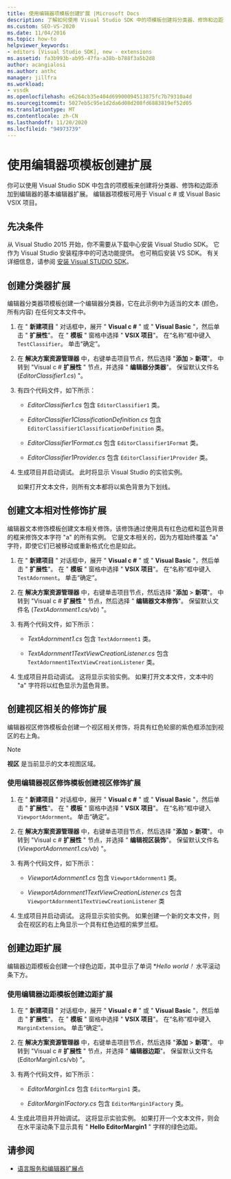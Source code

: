 ```yaml
---
title: 使用编辑器项模板创建扩展 |Microsoft Docs
description: 了解如何使用 Visual Studio SDK 中的项模板创建将分类器、修饰和边距添加到编辑器的基本编辑器扩展。
ms.custom: SEO-VS-2020
ms.date: 11/04/2016
ms.topic: how-to
helpviewer_keywords:
- editors [Visual Studio SDK], new - extensions
ms.assetid: fa3b993b-ab95-47fa-a38b-b788f3a5b2d8
author: acangialosi
ms.author: anthc
manager: jillfra
ms.workload:
- vssdk
ms.openlocfilehash: e6264cb35e404d69900094513875fc7b79310a4d
ms.sourcegitcommit: 5027eb5c95e1d2da6d08d208fd6883819ef52d05
ms.translationtype: MT
ms.contentlocale: zh-CN
ms.lasthandoff: 11/20/2020
ms.locfileid: "94973739"
---
```

# <a name="create-an-extension-with-an-editor-item-template"></a>使用编辑器项模板创建扩展
你可以使用 Visual Studio SDK 中包含的项模板来创建将分类器、修饰和边距添加到编辑器的基本编辑器扩展。 编辑器项模板可用于 Visual c # 或 Visual Basic VSIX 项目。

## <a name="prerequisites"></a>先决条件
 从 Visual Studio 2015 开始，你不需要从下载中心安装 Visual Studio SDK。 它作为 Visual Studio 安装程序中的可选功能提供。 也可稍后安装 VS SDK。 有关详细信息，请参阅 [安装 Visual STUDIO SDK](../extensibility/installing-the-visual-studio-sdk.md)。

## <a name="create-a-classifier-extension"></a>创建分类器扩展
 编辑器分类器项模板创建一个编辑器分类器，它在此示例中为适当的文本 (颜色，所有内容) 在任何文本文件中。

1. 在 " **新建项目** " 对话框中，展开 " **Visual c #** " 或 " **Visual Basic** "，然后单击 " **扩展性**"。 在 " **模板** " 窗格中选择 " **VSIX 项目**"。 在“名称”框中键入 `TestClassifier`。 单击“确定”。

2. 在 **解决方案资源管理器** 中，右键单击项目节点，然后选择 "**添加**  >  **新项**"。 中转到 "Visual c # **扩展性** " 节点，并选择 " **编辑器分类器**"。 保留默认文件名 (*EditorClassifier1.cs*) "。

3. 有四个代码文件，如下所示：

    - *EditorClassifier1.cs* 包含 `EditorClassifier1` 类。

    - *EditorClassifier1ClassificationDefinition.cs* 包含 `EditorClassifier1ClassificationDefinition` 类。

    - *EditorClassifier1Format.cs* 包含 `EditorClassifier1Format`  类。

    - *EditorClassifier1Provider.cs* 包含 `EditorClassifier1Provider` 类。

4. 生成项目并启动调试。 此时将显示 Visual Studio 的实验实例。

     如果打开文本文件，则所有文本都将以紫色背景为下划线。

## <a name="create-a-text-relative-adornment-extension"></a>创建文本相对性修饰扩展
 编辑器文本修饰模板创建文本相关修饰，该修饰通过使用具有红色边框和蓝色背景的框来修饰文本字符 "a" 的所有实例。 它是文本相关的，因为方框始终覆盖 "a" 字符，即使它们已被移动或重新格式化也是如此。

1. 在 " **新建项目** " 对话框中，展开 " **Visual c #** " 或 " **Visual Basic** "，然后单击 " **扩展性**"。 在 " **模板** " 窗格中选择 " **VSIX 项目**"。 在“名称”框中键入 `TestAdornment`。 单击“确定”。

2. 在 **解决方案资源管理器** 中，右键单击项目节点，然后选择 "**添加**  >  **新项**"。 中转到 "Visual c # **扩展性** " 节点，然后选择 " **编辑器文本修饰**"。 保留默认文件名 (*TextAdornment1.cs/vb*) "。

3. 有两个代码文件，如下所示：

    - *TextAdornment1.cs* 包含 `TextAdornment1` 类。

    - *TextAdornment1TextViewCreationListener.cs* 包含 `TextAdornment1TextViewCreationListener` 类。

4. 生成项目并启动调试。 这将显示实验实例。 如果打开文本文件，文本中的 "a" 字符将以红色显示为蓝色背景。

## <a name="create-a-viewport-relative-adornment-extension"></a>创建视区相关的修饰扩展
 编辑器视区修饰模板会创建一个视区相关修饰，将具有红色轮廓的紫色框添加到视区的右上角。

> [!NOTE]
> **视区** 是当前显示的文本视图区域。

### <a name="to-create-a-viewport-adornment-extension-by-using-the-editor-viewport-adornment-template"></a>使用编辑器视区修饰模板创建视区修饰扩展

1. 在 " **新建项目** " 对话框中，展开 " **Visual c #** " 或 " **Visual Basic** "，然后单击 " **扩展性**"。 在 " **模板** " 窗格中选择 " **VSIX 项目**"。 在“名称”框中键入 `ViewportAdornment`。 单击“确定”。

2. 在 **解决方案资源管理器** 中，右键单击项目节点，然后选择 "**添加**  >  **新项**"。 中转到 "Visual c # **扩展性** " 节点，并选择 " **编辑视区装饰**"。 保留默认文件名 (*ViewportAdornment1.cs/vb*) "。

3. 有两个代码文件，如下所示：

    - *ViewportAdornment1.cs* 包含 `ViewportAdornment1` 类。

    - *ViewportAdornment1TextViewCreationListener.cs* 包含 `ViewportAdornment1TextViewCreationListener` 类

4. 生成项目并启动调试。 这将显示实验实例。 如果创建一个新的文本文件，则会在视区的右上角显示一个具有红色边框的紫罗兰框。

## <a name="create-a-margin-extension"></a>创建边距扩展
 编辑器边距模板会创建一个绿色边距，其中显示了单词 **Hello world！* 水平滚动条下方。

### <a name="to-create-a-margin-extension-by-using-the-editor-margin-template"></a>使用编辑器边距模板创建边距扩展

1. 在 " **新建项目** " 对话框中，展开 " **Visual c #** " 或 " **Visual Basic** "，然后单击 " **扩展性**"。 在 " **模板** " 窗格中选择 " **VSIX 项目**"。 在“名称”框中键入 `MarginExtension`。 单击“确定”。

2. 在 **解决方案资源管理器** 中，右键单击项目节点，然后选择 "**添加**  >  **新项**"。 中转到 "Visual c # **扩展性** " 节点，并选择 " **编辑器边距**"。 保留默认文件名 (EditorMargin1.cs/vb) "。

3. 有两个代码文件，如下所示：

    - *EditorMargin1.cs* 包含 `EditorMargin1` 类。

    - *EditorMargin1Factory.cs* 包含 `EditorMargin1Factory` 类。

4. 生成此项目并开始调试。 这将显示实验实例。 如果打开一个文本文件，则会在水平滚动条下显示具有 " **Hello EditorMargin1** " 字样的绿色边距。

## <a name="see-also"></a>请参阅
- [语言服务和编辑器扩展点](../extensibility/language-service-and-editor-extension-points.md)
